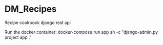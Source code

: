 # DM_Recipes
Recipe cookbook django rest api

Run the docker container:
docker-compose run app sh -c "django-admin.py project app ."
